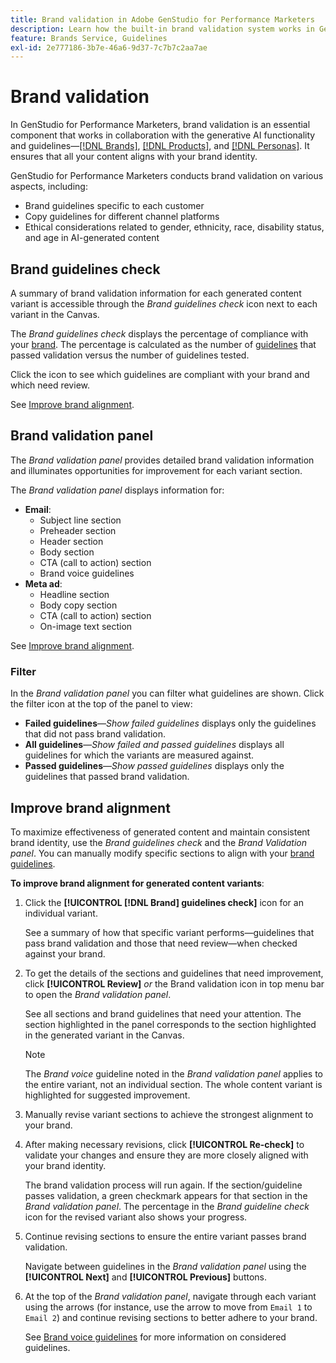 ```yaml
---
title: Brand validation in Adobe GenStudio for Performance Marketers
description: Learn how the built-in brand validation system works in GenStudio for Performance Marketers.
feature: Brands Service, Guidelines
exl-id: 2e777186-3b7e-46a6-9d37-7c7b7c2aa7ae
---
```

# Brand validation

In GenStudio for Performance Marketers, brand validation is an essential component that works in collaboration with the generative AI functionality and guidelines—[[!DNL Brands]](/help/user-guide/guidelines/brands.md), [[!DNL Products]](/help/user-guide/guidelines/products.md), and [[!DNL Personas]](/help/user-guide/guidelines/personas.md). It ensures that all your content aligns with your brand identity.

GenStudio for Performance Marketers conducts brand validation on various aspects, including:

* Brand guidelines specific to each customer
* Copy guidelines for different channel platforms
* Ethical considerations related to gender, ethnicity, race, disability status, and age in AI-generated content

## Brand guidelines check

A summary of brand validation information for each generated content variant is accessible through the _Brand guidelines check_ icon next to each variant in the Canvas.

The _Brand guidelines check_ displays the percentage of compliance with your [brand](brands.md). The percentage is calculated as the number of [guidelines](overview.md) that passed validation versus the number of guidelines tested.

Click the icon to see which guidelines are compliant with your brand and which need review.

See [Improve brand alignment](#improve-brand-alignment).

## Brand validation panel

The _Brand validation panel_  provides detailed brand validation information and illuminates opportunities for improvement for each variant section.

The _Brand validation panel_ displays information for:

* **Email**: 
  * Subject line section
  * Preheader section
  * Header section
  * Body section
  * CTA (call to action) section
  * Brand voice guidelines
* **Meta ad**:
  * Headline section
  * Body copy section
  * CTA (call to action) section
  * On-image text section

See [Improve brand alignment](#improve-brand-alignment).

### Filter

In the _Brand validation panel_ you can filter what guidelines are shown. Click the filter icon at the top of the panel to view:

* **Failed guidelines**—_Show failed guidelines_ displays only the guidelines that did not pass brand validation.
* **All guidelines**—_Show failed and passed guidelines_ displays all guidelines for which the variants are measured against.
* **Passed guidelines**—_Show passed guidelines_ displays only the guidelines that passed brand validation.

<!-- The _Brand validation panel_ has different areas of focus for each content channel:

* Email - brand voice and channel compliance
* Images - application photography restrictions and other considerations -->

## Improve brand alignment

To maximize effectiveness of generated content and maintain consistent brand identity, use the _Brand guidelines check_ and the _Brand Validation panel_. You can manually modify specific sections to align with your [brand guidelines](brands.md).

**To improve brand alignment for generated content variants**:

1. Click the **[!UICONTROL [!DNL Brand] guidelines check]** icon for an individual variant.

   See a summary of how that specific variant performs—guidelines that pass brand validation and those that need review—when checked against your brand.

1. To get the details of the sections and guidelines that need improvement, click **[!UICONTROL Review]** _or_ the Brand validation icon in top menu bar to open the _Brand validation panel_.

   See all sections and brand guidelines that need your attention. The section highlighted in the panel corresponds to the section highlighted in the generated variant in the Canvas.

   >[!NOTE]
   >
   > The _Brand voice_ guideline noted in the _Brand validation panel_ applies to the entire variant, not an individual section. The whole content variant is highlighted for suggested improvement.

1. Manually revise variant sections to achieve the strongest alignment to your brand.

1. After making necessary revisions, click **[!UICONTROL Re-check]** to validate your changes and ensure they are more closely aligned with your brand identity.

   The brand validation process will run again. If the section/guideline passes validation, a green checkmark appears for that section in the _Brand validation panel_. The percentage in the _Brand guideline check_ icon for the revised variant also shows your progress.

1. Continue revising sections to ensure the entire variant passes brand validation.

   Navigate between guidelines in the _Brand validation panel_ using the **[!UICONTROL Next]** and **[!UICONTROL Previous]** buttons.

1. At the top of the _Brand validation panel_, navigate through each variant using the arrows (for instance, use the arrow to move from `Email 1` to `Email 2`) and continue revising sections to better adhere to your brand.

   See [Brand voice guidelines](/help/user-guide/guidelines/brands.md#brand-voice-guidelines) for more information on considered guidelines.
